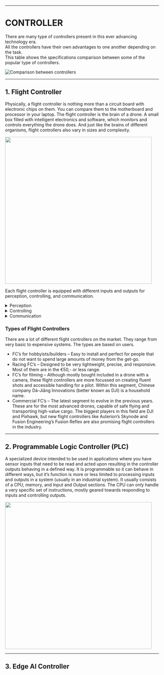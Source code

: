 ----

# CONTROLLER

There are many type of controllers present in this ever advancing technology era.  
All the controllers have their own advantages to one another depending on the task.  
This table shows the specifications comparison between some of the popular type of controllers.


![Comparison between controllers](https://github.com/mhafizr69/MCTE_4342_EmbeddedSystemDesign/blob/main/Week_14/ControllerComparisonTable.png)

-----

## 1. Flight Controller

Physically, a flight controller is nothing more than a circuit board with electronic chips on them. You can compare them to the motherboard and processor in your laptop. The flight controller is the brain of a drone. A small box filled with intelligent electronics and software, which monitors and controls everything the drone does. And just like the brains of different organisms, flight controllers also vary in sizes and complexity.

<img src="https://fusion.engineering/wp-content/uploads/2020/08/Drones_compilation.jpg" width="480" height="480">

Each flight controller is equipped with different inputs and outputs for perception, controlling, and communication.

<details>
<summary>Perception</summary>

The flight controller is connected to a set of sensors. These sensors give the flight controller information about like its height, orientation, and speed. Common sensors include an Inertial Measurement Unit (IMU) for determining the angular speed and acceleration, a barometer for the height, and distance sensors for detecting obstacles. Just like how we perceive as humans, the drone filters a lot of this information and fuses some to get more efficient and precise information. Advanced flight controllers can sense more precisely and detect differences more quickly
</details>
  
<details>  
<summary>Controlling</summary>

Aside from sensing what’s going on, a flight controller… unsurprisingly controls the motion of the drone. The drone can rotate and accelerate by creating speed differences between each of its four motors. The flight controller uses the data gathered by the sensors to calculate the desired speed for each of the four motors. The flight controller sends this desired speed to the Electronic Speed Controllers (ESC’s), which translates this desired speed into a signal that the motors can understand.

Calculating the movements, fusing and filtering the sensory information, and estimating the safety and durability of a flight is all done by an algorithm. A fancy word that is used a lot nowadays which in essence nothing more than a set of strict rules that every microchip on the board has to apply to. The most commonly used flight control algorithm is called PID control: Proportional Integral Derivative control. Within this area, there is a lot of research going on, which resulted in INDI: Incremental Nonlinear Dynamic Inversion. This algorithm reads out and reacts to incoming information way faster, therefore making the drone flight more stable.
</details>
  
<details>  
<summary>Communication</summary>

A key part of a flight controller is communication. A part of the sensor’s job is to give out information that needs to be translated clearly for a pilot to read, which means efficiently. An obvious thing to communicate is its battery level, which can decide if a pilot wants to fly further or return to the charge.

But communication goes further than from flight controller to human pilot; with the entrance of auto-pilot programs in the drone industry, flight controllers need to communicate with other computer systems about its flight destination and how to get there. Communication is mostly done with wi-fi and radio frequencies right now, but cellular solutions are also already in use.

</details>

### Types of Flight Controllers

There are a lot of different flight controllers on the market. They range from very basic to expensive systems. The types are based on users.

- FC’s for hobbyists/builders – Easy to install and perfect for people that do not want to spend large amounts of money from the get-go.
- Racing FC’s – Designed to be very lightweight, precise, and responsive. Most of them are in the €50,- or less range.
- FC’s for filming – Although mostly bought included in a drone with a camera, these flight controllers are more focussed on creating fluent shots and accessible handling for a pilot. Within this segment, Chinese company Dà-Jiāng Innovations (better known as DJI) is a household name.
- Commercial FC’s – The latest segment to evolve in the previous years. These are for the most advanced drones, capable of safe flying and transporting high-value cargo. The biggest players in this field are DJI and Pixhawk, but new flight controllers like Auterion’s Skynode and Fusion Engineering’s Fusion Reflex are also promising flight controllers in the industry.


-----

## 2. Programmable Logic Controller (PLC)

A specialized device intended to be used in applications where you have sensor inputs that need to be read and acted upon resulting in the controller outputs behaving in a defined way. It is programmable so it can behave in different ways, but it’s function is more or less limited to processing inputs and outputs in a system (usually in an industrial system). It usually consists of a CPU, memory, and Input and Output sections. The CPU can only handle a very specific set of instructions, mostly geared towards responding to inputs and controlling outputs.

<img src = "https://www.electricalchile.cl/imgplcall1.png" width = "480" height = "480">

----

## 3. Edge AI Controller









